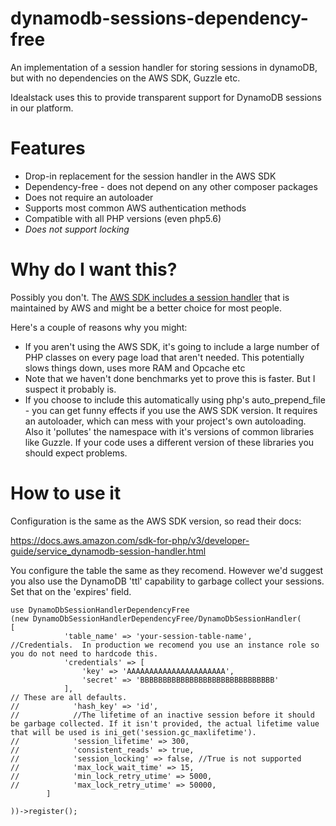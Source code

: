 # dynamodb-sessions-dependency-free
An implementation of a session handler for storing sessions in dynamoDB, 
but with no dependencies on the AWS SDK, Guzzle etc.  

Idealstack uses this to provide transparent support for DynamoDB sessions in our platform.

# Features

- Drop-in replacement for the session handler in the AWS SDK
- Dependency-free - does not depend on any other composer packages
- Does not require an autoloader
- Supports most common AWS authentication methods
- Compatible with all PHP versions (even php5.6)
- *Does not support locking*



# Why do I want this?
Possibly you don't.  The [AWS SDK includes a session handler](https://docs.aws.amazon.com/sdk-for-php/v3/developer-guide/service_dynamodb-session-handler.html) that is maintained by AWS and might be a better choice for most people.

Here's a couple of reasons why you might:

- If you aren't using the AWS SDK, it's going to include a large number of PHP classes on every page load that aren't 
needed.  This potentially slows things down, uses more RAM and Opcache etc
- Note that we haven't done benchmarks yet to prove this is faster.  But I suspect it probably is.
- If you choose to include this automatically using php's auto_prepend_file - you can get funny effects if you use the 
AWS SDK version.  It requires an autoloader, which can mess with your project's own autoloading.  Also it 'pollutes' 
the namespace with it's versions of common libraries like Guzzle.  If your code uses a different version of these 
libraries you should
 expect problems.


# How to use it

Configuration is the same as the AWS SDK version, so read their docs:

https://docs.aws.amazon.com/sdk-for-php/v3/developer-guide/service_dynamodb-session-handler.html

You configure the table the same as they recomend.  However we'd suggest you also use the DynamoDB 'ttl' capability to
garbage collect your sessions.  Set that on the 'expires' field.

````
use DynamoDbSessionHandlerDependencyFree
(new DynamoDbSessionHandlerDependencyFree/DynamoDbSessionHandler(
[
            'table_name' => 'your-session-table-name',
//Credentials.  In production we recomend you use an instance role so you do not need to hardcode this.
            'credentials' => [
                'key' => 'AAAAAAAAAAAAAAAAAAAAAA',
                'secret' => 'BBBBBBBBBBBBBBBBBBBBBBBBBBBBBB'
            ],
// These are all defaults. 
//            'hash_key' => 'id',
//            //The lifetime of an inactive session before it should be garbage collected. If it isn't provided, the actual lifetime value that will be used is ini_get('session.gc_maxlifetime').
//            'session_lifetime' => 300,
//            'consistent_reads' => true,
//            'session_locking' => false, //True is not supported
//            'max_lock_wait_time' => 15,
//            'min_lock_retry_utime' => 5000,
//            'max_lock_retry_utime' => 50000,
        ]

))->register();
````